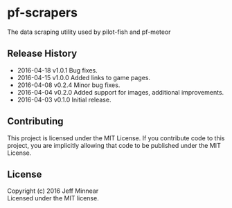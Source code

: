 # pf-scrapers

The data scraping utility used by pilot-fish and pf-meteor

## Release History
+ 2016-04-18 v1.0.1 Bug fixes.
+ 2016-04-15 v1.0.0 Added links to game pages.
+ 2016-04-08 v0.2.4 Minor bug fixes.
+ 2016-04-04 v0.2.0 Added support for images, additional improvements.
+ 2016-04-03 v0.1.0 Initial release.

## Contributing
This project is licensed under the MIT License. If you contribute code to this project, you are implicitly allowing that code to be published under the MIT License.

## License
Copyright (c) 2016 Jeff Minnear  
Licensed under the MIT license.

